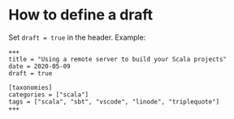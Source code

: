 # How to define a draft

Set `draft = true` in the header. Example:

```
+++
title = "Using a remote server to build your Scala projects"
date = 2020-05-09
draft = true

[taxonomies]
categories = ["scala"]
tags = ["scala", "sbt", "vscode", "linode", "triplequote"]
+++
```
